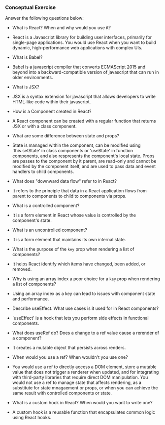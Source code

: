 ### Conceptual Exercise

Answer the following questions below:

- What is React? When and why would you use it?
- React is a Javascript library for building user interfaces, primarily for single-page applications. You would use React when you want to build dynamic, high-performance web applications with complex UIs.

- What is Babel?
- Babel is a javascript compiler that converts ECMAScript 2015 and beyond into a backward-compatible version of javascript that can run in older environments.

- What is JSX?
- JSX is a syntax extension for javascript that allows developers to write HTML-like code within their javascript.

- How is a Component created in React?
- A React component can be created with a regular function that returns JSX or with a class component.

- What are some difference between state and props?
- State is managed within the component, can be modified using 'this.setState' in class components or 'useState' in function components, and also respresents the component's local state. Props are passes to the component by it parent, are read-only and cannot be modified by the component itself, and are used to pass data and event handlers to child components.

- What does "downward data flow" refer to in React?
- It refers to the principle that data in a React application flows from parent to components to child to components via props.

- What is a controlled component?
- It is a form element in React whose value is controlled by the component's state.

- What is an uncontrolled component?
- It is a form element that maintains its own internal state.

- What is the purpose of the `key` prop when rendering a list of components?
- It helps React identify which items have changed, been added, or removed.

- Why is using an array index a poor choice for a `key` prop when rendering a list of components?
- Using an array index as a key can lead to issues with component state and performance.

- Describe useEffect.  What use cases is it used for in React components?
- 'useEffect' is a hook that lets you perform side effects in functional components.

- What does useRef do?  Does a change to a ref value cause a rerender of a component?
- It creates a mutable object that persists across renders.

- When would you use a ref? When wouldn't you use one?
- You would use a ref to directly access a DOM element, store a mutable value that does not trigger a renderer when updated, and for integrating with third-party libraries that require direct DOM manipulation. You would not use a ref to manage state that affects rendering, as a substitute for state mnagaement or props, or when you can achieve the same result with controlled components or state.

- What is a custom hook in React? When would you want to write one?
- A custom hook is a reusable function that encapsulates common logic using React hooks.